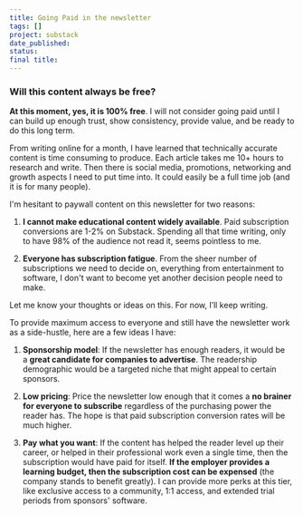 ```yaml
---
title: Going Paid in the newsletter
tags: []
project: substack
date_published: 
status: 
final title:
---
```

### Will this content always be free?

**At this moment, yes, it is 100% free**. I will not consider going paid until I can build up enough trust, show consistency, provide value, and be ready to do this long term.

From writing online for a month, I have learned that technically accurate content is time consuming to produce. Each article takes me 10+ hours to research and write. Then there is social media, promotions, networking and growth aspects I need to put time into. It could easily be a full time job (and it is for many people).

I'm hesitant to paywall content on this newsletter for two reasons:

1. **I cannot make educational content widely available**. Paid subscription conversions are 1-2% on Substack. Spending all that time writing, only to have 98% of the audience not read it, seems pointless to me.
    
2. **Everyone has subscription fatigue**. From the sheer number of subscriptions we need to decide on, everything from entertainment to software, I don't want to become yet another decision people need to make. 
    

Let me know your thoughts or ideas on this. For now, I’ll keep writing.

To provide maximum access to everyone and still have the newsletter work as a side-hustle, here are a few ideas I have:

1. **Sponsorship model**: If the newsletter has enough readers, it would be a **great candidate for companies to advertise**. The readership demographic would be a targeted niche that might appeal to certain sponsors.
    
2. **Low pricing**: Price the newsletter low enough that it comes a **no brainer for everyone to subscribe** regardless of the purchasing power the reader has. The hope is that paid subscription conversion rates will be much higher. 
    
3. **Pay what you want**: If the content has helped the reader level up their career, or helped in their professional work even a single time, then the subscription would have paid for itself. **If the employer provides a learning budget, then the subscription cost can be expensed** (the company stands to benefit greatly). I can provide more perks at this tier, like exclusive access to a community, 1:1 access, and extended trial periods from sponsors' software.